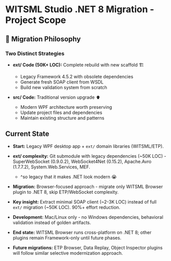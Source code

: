 # WITSML Studio .NET 8 Migration - Project Scope

## 🔑 Migration Philosophy

### Two Distinct Strategies
- **ext/ Code (50K+ LOC):** Complete rebuild with new scaffold 🏗️
  - Legacy Framework 4.5.2 with obsolete dependencies
  - Generate fresh SOAP client from WSDL
  - Build new validation system from scratch
  
- **src/ Code:** Traditional version upgrade ⬆️
  - Modern WPF architecture worth preserving
  - Update project files and dependencies
  - Maintain existing structure and patterns

## Current State
-   **Start:** Legacy WPF desktop app + `ext/` domain libraries (WITSML/ETP).
    
-   **ext/ complexity:** Git submodule with legacy dependencies (~50K LOC) - SuperWebSocket (0.9.0.2), WebSocket4Net (0.15.2), Apache.Avro (1.7.7.2), System.Web.Services, MEF.
    -   ^so legacy that it makes .NET look modern 😭
    
-   **Migration:** Browser-focused approach - migrate only WITSML Browser plugin to .NET 8, skip ETP/WebSocket complexity.
    
-   **Key insight:** Extract minimal SOAP client (~2-3K LOC) instead of full `ext/` migration (~50K LOC). 90%+ effort reduction.
    
-   **Development:** Mac/Linux only - no Windows dependencies, behavioral validation instead of golden artifacts.
    
-   **End state:** WITSML Browser runs cross-platform on .NET 8; other plugins remain Framework-only until future phases.
    
-   **Future migrations:** ETP Browser, Data Replay, Object Inspector plugins will follow similar selective modernization approach.